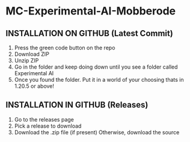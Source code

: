 # MC-Experimental-AI-Mobberode
## INSTALLATION ON GITHUB (Latest Commit)
1. Press the green code button on the repo
2. Download ZIP
3. Unzip ZIP
4. Go in the folder and keep doing down until you see a folder called Experimental AI
5. Once you found the folder. Put it in a world of your choosing thats in 1.20.5 or above!

## INSTALLATION IN GITHUB (Releases)
1. Go to the releases page
2. Pick a release to download
3. Download the .zip file (if present) Otherwise, download the source
